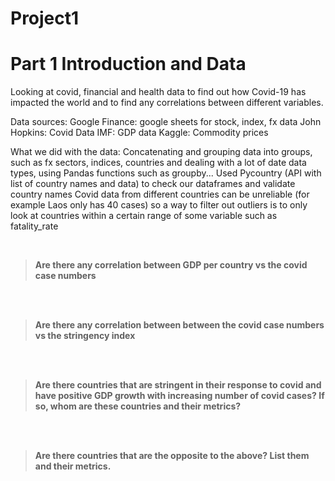 # Project1

# Part 1 Introduction and Data

Looking at covid, financial and health data to find out how Covid-19 has impacted the world and to find any correlations between different variables.

Data sources:
Google Finance: google sheets for stock, index, fx data
John Hopkins: Covid Data
IMF: GDP data
Kaggle: Commodity prices

What we did with the data:
Concatenating and grouping data into groups, such as fx sectors, indices, countries and dealing with a lot of date data types, using Pandas functions such as groupby...
Used Pycountry (API with list of country names and data) to check our dataframes and validate country names
Covid data from different countries can be unreliable (for example Laos only has 40 cases)  so a way to filter out outliers is to only look at countries within a certain range 
of some variable such as fatality_rate


<br>

> **Are there any correlation between GDP per country vs the covid case numbers**
    
<br>



<br>

> **Are there any correlation between between the covid case numbers vs the stringency index**
    
<br>


<br>

> **Are there countries that are stringent in their response to covid and have positive GDP growth with increasing number of covid cases? If so, whom are these countries and their metrics?**
    
<br>


<br>

> **Are there countries that are the opposite to the above? List them and their metrics.**
    
<br>


